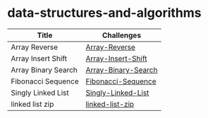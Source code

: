 # data-structures-and-algorithms

| Title | Challenges |
| ----------- | ----------- |
| Array Reverse |[Array-Reverse](array-reverse/README.md)|
| Array Insert Shift |[Array-Insert-Shift](Array-Insert-Shift/README.md)|
| Array Binary Search |[Array-Binary-Search](Array-Binary-Search/README.md)|
| Fibonacci Sequence |[Fibonacci-Sequence](Fibonacci-Sequence/README.md)|
| Singly Linked List |[Singly-Linked-List](Singly-Linked-List/README.md)|
| linked list zip |[linked-list-zip](linked-list-zip/linked-list-zip.md)|







